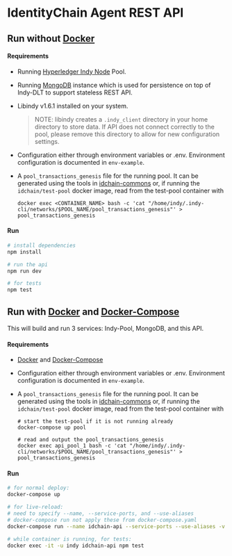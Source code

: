 # IdentityChain Agent REST API

## Run without [Docker]

#### Requirements

-   Running [Hyperledger Indy Node] Pool.

-   Running [MongoDB] instance which is used for persistence on top of Indy-DLT to support stateless REST API.

-   Libindy v1.6.1 installed on your system.

    > NOTE: libindy creates a `.indy_client` directory in your home directory
    > to store data. If API does not connect correctly to the pool, please
    > remove this directory to allow for new configuration settings.

-   Configuration either through environment variables or .env. Environment configuration is documented in `env-example`.

-   A `pool_transactions_genesis` file for the running pool. It can be generated using the tools in [idchain-commons] or, if running the `idchain/test-pool` docker image, read from the test-pool container with
    ```
    docker exec <CONTAINER_NAME> bash -c 'cat "/home/indy/.indy-cli/networks/$POOL_NAME/pool_transactions_genesis"' > pool_transactions_genesis
    ```

#### Run

```bash
# install dependencies
npm install

# run the api
npm run dev

# for tests
npm test
```

## Run with [Docker] and [Docker-Compose]

This will build and run 3 services: Indy-Pool, MongoDB, and this API.

#### Requirements

-   [Docker] and [Docker-Compose]

-   Configuration either through environment variables or .env. Environment configuration is documented in `env-example`.

-   A `pool_transactions_genesis` file for the running pool. It can be generated using the tools in [idchain-commons] or, if running the `idchain/test-pool` docker image, read from the test-pool container with

    ```
    # start the test-pool if it is not running already
    docker-compose up pool

    # read and output the pool_transactions_genesis
    docker exec api_pool_1 bash -c 'cat "/home/indy/.indy-cli/networks/$POOL_NAME/pool_transactions_genesis"' > pool_transactions_genesis
    ```

#### Run

```bash
# for normal deploy:
docker-compose up

# for live-reload:
# need to specify --name, --service-ports, and --use-aliases
# docker-compose run not apply these from docker-compose.yaml
docker-compose run --name idchain-api --service-ports --use-aliases -v $PWD:/home/indy/app api npm run dev

# while container is running, for tests:
docker exec -it -u indy idchain-api npm test
```

[hyperledger indy node]: https://github.com/hyperledger/indy-node
[mongodb]: https://www.mongodb.com/
[idchain-commons]: https://git.snet.tu-berlin.de/blockchain/identitychain/commons
[docker]: https://docker.com
[docker-compose]: https://docker.com/compose
